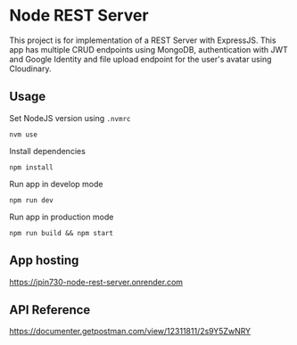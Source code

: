 # Node REST Server

This project is for implementation of a REST Server with ExpressJS. This app has multiple CRUD endpoints using MongoDB, authentication with JWT and Google Identity and file upload endpoint for the user's avatar using Cloudinary.

## Usage

Set NodeJS version using `.nvmrc`

```
nvm use
```

Install dependencies

```
npm install
```

Run app in develop mode

```
npm run dev
```

Run app in production mode

```
npm run build && npm start
```

## App hosting

https://jpin730-node-rest-server.onrender.com

## API Reference

https://documenter.getpostman.com/view/12311811/2s9Y5ZwNRY
